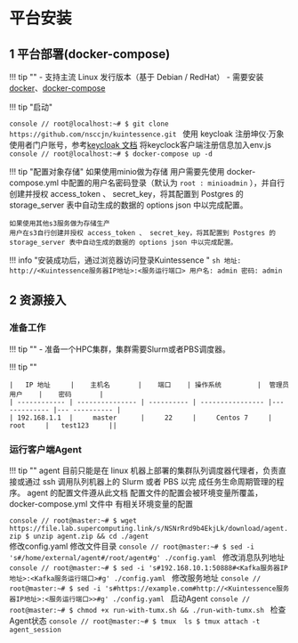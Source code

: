 # 平台安装
## 1 平台部署(docker-compose)
!!! tip ""
    - 支持主流 Linux 发行版本（基于 Debian / RedHat）
    - 需要安装[docker](https://docs.docker.com)、[docker-compose](https://docs.docker.com/compose/)

!!! tip "启动"
    <div class="termy">
    ```console
    // root@localhost:~#
    $ git clone https://github.com/nsccjn/kuintessence.git
    ```
    使用 keycloak 注册坤仪·万象 使用者门户账号，参考[keycloak 文档](https://keycloak.org.cn/documentation.html)
    将keyclock客户端注册信息加入env.js 
    ```console
    // root@localhost:~#
    $ docker-compose up -d
    ```
    </div>

!!! tip "配置对象存储"
    如果使用minio做为存储
    用户需要先使用 docker-compose.yml 中配置的用户名密码登录（默认为 ```root : minioadmin``` ），并自行创建并授权 access_token 、 secret_key，将其配置到 Postgres 的 storage_server 表中自动生成的数据的 options json 中以完成配置。

    如果使用其他s3服务做为存储生产
    用户在s3自行创建并授权 access_token 、 secret_key，将其配置到 Postgres 的 storage_server 表中自动生成的数据的 options json 中以完成配置。

!!! info "安装成功后，通过浏览器访问登录Kuintessence "
    ```sh
    地址: http://<Kuintessence服务器IP地址>:<服务运行端口>
    用户名: admin
    密码: admin
    ```

## 2 资源接入
### 准备工作
!!! tip ""
    - 准备一个HPC集群，集群需要Slurm或者PBS调度器。

!!! tip ""

    |   IP 地址     |    主机名       |    端口    | 操作系统         |  管理员用户    |    密码       |
    | ------------ | --------------- | ---------- | ---------------- |--- ---------- |--- ---------- |
    | 192.168.1.1  |     master      |     22     |     Centos 7     |      root     |   test123     ||

### 运行客户端Agent
!!! tip ""
    agent 目前只能是在 linux 机器上部署的集群队列调度器代理者，负责直接或通过 ssh 调用队列机器上的 Slurm 或者 PBS 以完
    成任务生命周期管理的程序。 agent 的配置文件遵从此文档 配置文件的配置会被环境变量所覆盖， docker-compose.yml 文件中
    有相关环境变量的配置
    <div class="termy">
    ```console
    // root@master:~#
    $ wget https://file.lab.supercomputing.link/s/NSNrRrd9b4EkjLk/download/agent.zip
    $ unzip agent.zip && cd ./agent
    ```
    </div> 
    修改config.yaml
    修改文件目录
    ```console
    // root@master:~#
    $ sed -i 's#/home/external/agent#/root/agent#g' ./config.yaml
    ```
    修改消息队列地址
    ```console
    // root@master:~#
    $ sed -i 's#192.168.10.1:50888#<Kafka服务器IP地址>:<Kafka服务运行端口>#g' ./config.yaml
    ```
    修改服务地址
    ```console
    // root@master:~#
    $ sed -i 's#https://example.com#http://<Kuintessence服务器IP地址>:<服务运行端口>>#g' ./config.yaml
    ```
    启动Agent
    ```console
    // root@master:~#
    $ chmod +x run-with-tumx.sh && ./run-with-tumx.sh
    ```
    检查Agent状态
    ```console
    // root@master:~#
    $ tmux  ls
    $ tmux attach -t agent_session 
    ```
